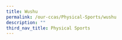 ```yaml
---
title: Wushu
permalink: /our-ccas/Physical-Sports/wushu
description: ""
third_nav_title: Physical Sports
---
```

